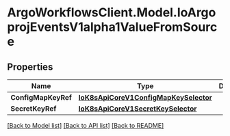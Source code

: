 # ArgoWorkflowsClient.Model.IoArgoprojEventsV1alpha1ValueFromSource

## Properties

Name | Type | Description | Notes
------------ | ------------- | ------------- | -------------
**ConfigMapKeyRef** | [**IoK8sApiCoreV1ConfigMapKeySelector**](IoK8sApiCoreV1ConfigMapKeySelector.md) |  | [optional] 
**SecretKeyRef** | [**IoK8sApiCoreV1SecretKeySelector**](IoK8sApiCoreV1SecretKeySelector.md) |  | [optional] 

[[Back to Model list]](../README.md#documentation-for-models) [[Back to API list]](../README.md#documentation-for-api-endpoints) [[Back to README]](../README.md)

